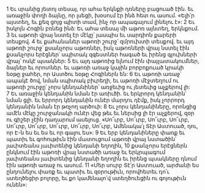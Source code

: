 1 Եւ սրանից յետոյ տեսայ, որ ահա երկնքի դռները բացուած էին. եւ առաջին փողի ձայնը, որ լսեցի, խօսում էր ինձ հետ ու ասում. «Ելի՛ր այստեղ, եւ քեզ ցոյց պիտի տամ, ինչ որ ապագայում լինելու է»: 2 Եւ իսկոյն Հոգին բռնեց ինձ: Եւ ահա տեսայ մի աթոռ այնտեղ, երկնքում. 3 եւ աթոռի վրայ նստել էր մէկը՝ յասպիս եւ սարդիոն քարերի տեսքով. 4 եւ քահանաներ աթոռի շուրջ՝ զմրուխտի տեսքով. եւ այդ աթոռի շուրջ՝ քսանչորս աթոռներ, իսկ աթոռների վրայ նստել էին քսանչորս երէցներ՝ սպիտակ զգեստներ հագած եւ իրենց գլուխների վրայ՝ ոսկէ պսակներ: 5 Եւ այդ աթոռից ելնում էին փայլատակումներ, ձայներ եւ որոտներ. եւ աթոռի առաջ կային բորբոքուած կրակի եօթը ջահեր, որ Աստծու եօթը Հոգիներն են: 6 Եւ աթոռի առաջ՝ ապակէ ծով, նման սպիտակ բիւրեղի, եւ աթոռի մէջտեղում ու աթոռի շուրջը՝ չորս կենդանիներ՝ առջեւից ու յետեւից աչքերով լի: 7 Եւ առաջին կենդանին նման էր առիւծի. եւ երկրորդ կենդանին՝ նման ցլի. եւ երրորդ կենդանին ունէր մարդու դէմք, իսկ չորրորդ կենդանին նման էր թռչող արծուի: 8 Եւ չորս կենդանիները, որոնցից ամէն մէկը շուրջանակի ունէր վեց թեւ եւ ներսից լի էր աչքերով, զօր ու գիշեր չէին դադարում ասելուց. «Սո՜ւրբ, Սո՜ւրբ, Սո՜ւրբ, Սո՜ւրբ, Սո՜ւրբ, Սո՜ւրբ, Սո՜ւրբ, Սո՜ւրբ, Սո՜ւրբ, Ամենակա՛լ Տէր Աստուած, դու, որ Է-ն ես եւ ես եւ որ գալու ես»: 9 Եւ երբ կենդանիները փառք եւ պատիւ եւ գոհութիւն էին մատուցում աթոռի վրայ նստածին՝ յաւիտեանս յաւիտենից կենդանի եղողին, 10 քսանչորս երէցներն ընկնում էին աթոռի վրայ նստածի առաջ եւ երկրպագում յաւիտեանս յաւիտենից կենդանի եղողին եւ իրենց պսակները դնում էին աթոռի առաջ ու ասում. 11 «Մեր սուրբ Տէ՛ր Աստուած, արժանի ես ընդունելու փառք եւ պատիւ եւ զօրութիւն, որովհետեւ դո՛ւ ստեղծեցիր բոլորը, եւ քո կամենալո՛վ ստեղծուեցին ու գոյութիւն ունեն»:
